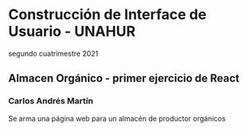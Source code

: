 # Construcción de Interface de Usuario - UNAHUR
segundo cuatrimestre 2021

## Almacen Orgánico - primer ejercicio de React
### Carlos Andrés Martín

Se arma una página web para un almacén de productor orgánicos
